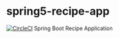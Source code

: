 # spring5-recipe-app
[![CircleCI](
https://circleci.com/gh/mrw007/spring5-recipe-app.svg?style=svg)](https://circleci.com/gh/mrw007/spring5-recipe-app)
Spring Boot Recipe Application
